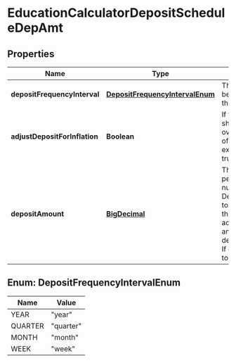 
# EducationCalculatorDepositScheduleDepAmt

## Properties
Name | Type | Description | Notes
------------ | ------------- | ------------- | -------------
**depositFrequencyInterval** | [**DepositFrequencyIntervalEnum**](#DepositFrequencyIntervalEnum) | The period interval to be used in relation to the deposit_amount. |  [optional]
**adjustDepositForInflation** | **Boolean** | If true, the deposits should be increased over time with the rate of inflation. If excluded, defaults to true. |  [optional]
**depositAmount** | [**BigDecimal**](BigDecimal.md) | The amount deposited per a given period &amp; number of intervals. Deposits are assumed to continue through the length of accumulation_horizon and decumulation_horizon. If excluded, defaults to 0. |  [optional]


<a name="DepositFrequencyIntervalEnum"></a>
## Enum: DepositFrequencyIntervalEnum
Name | Value
---- | -----
YEAR | &quot;year&quot;
QUARTER | &quot;quarter&quot;
MONTH | &quot;month&quot;
WEEK | &quot;week&quot;



